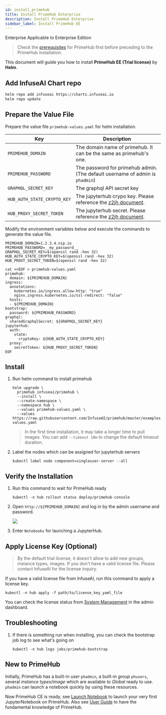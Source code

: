 ```yaml
---
id: install_primehub
title: Install PrimeHub Enterprise
description: Install PrimeHub Enterprise
sidebar_label: Install PrimeHub EE
---
```


<div class="label-sect">
  <div class="ee-only tooltip">Enterprise
    <span class="tooltiptext">Applicable to Enterprise Edition</span>
  </div>
</div>

>Check the [prerequisites](prerequisites) for PrimeHub first before preceding to the PrimeHub installation.

This document will guide you how to install **PrimeHub EE (Trial license)** by **Helm**.

## Add InfuseAI Chart repo

```bash
helm repo add infuseai https://charts.infuseai.io
helm repo update
```

## Prepare the Value File

Prepare the value file `primehub-values.yaml` for helm installation. 

Key | Description
----|------------------------------------
`PRIMEHUB_DOMAIN` | The domain name of primehub. It can be the same as primehub's one.
`PRIMEHUB_PASSWORD` | The password for primehub admin. (The default username of admin is `phadmin`)
`GRAPHQL_SECRET_KEY` | The graphql API secret key
`HUB_AUTH_STATE_CRYPTO_KEY` | The jupyterhub crypo key. Please reference the [z2jh document](https://zero-to-jupyterhub.readthedocs.io/en/latest/reference/reference.html#auth-state-cryptokey).
`HUB_PROXY_SECRET_TOKEN` | The jupyterhub secret. Please reference the [z2jh document](https://zero-to-jupyterhub.readthedocs.io/en/latest/reference/reference.html#proxy-secrettoken).

Modify the environment variables below and execute the commands to generate the value file.

```
PRIMEHUB_DOMAIN=1.2.3.4.nip.io
PRIMEHUB_PASSWORD=__my_password__
GRAPHQL_SECRET_KEY=$(openssl rand -hex 32)
HUB_AUTH_STATE_CRYPTO_KEY=$(openssl rand -hex 32)
HUB_PROXY_SECRET_TOKEN=$(openssl rand -hex 32)

cat <<EOF > primehub-values.yaml
primehub:
  domain: ${PRIMEHUB_DOMAIN}
ingress:
  annotations:
    kubernetes.io/ingress.allow-http: "true"
    nginx.ingress.kubernetes.io/ssl-redirect: "false"
  hosts:
  - ${PRIMEHUB_DOMAIN}
bootstrap:
  password: ${PRIMEHUB_PASSWORD}
graphql:
  sharedGraphqlSecret: ${GRAPHQL_SECRET_KEY}
jupyterhub:
  auth:
    state:
      cryptoKey: ${HUB_AUTH_STATE_CRYPTO_KEY}
  proxy:
    secretToken: ${HUB_PROXY_SECRET_TOKEN}
EOF
```

## Install

1. Run helm command to install primehub

   ```
   helm upgrade \
     primehub infuseai/primehub \
     --install \
     --create-namespace \
     --namespace hub \
     --values primehub-values.yaml \
     --values https://raw.githubusercontent.com/InfuseAI/primehub/master/examples/ee-values.yaml
   ```

   > In the first time installation, it may take a longer time to pull images. You can add `--timeout 10m` to change the default timeout duration.

2. Label the nodes which can be assigned for jupyterhub servers

   ```
   kubectl label node component=singleuser-server --all
   ```

## Verify the Installation

1. Run this command to wait for PrimeHub ready

   ```
   kubectl -n hub rollout status deploy/primehub-console
   ```

2. Open `http://${PRIMEHUB_DOMAIN}` and log in by the admin username and password.

   ![](assets/install_primehub1.png)

3. Enter `Notebooks` for launching a JupyterHub.

## Apply License Key (Optional)

>By the default trial license, it doesn't allow to add new groups, instance types, images.
>If you don't have a valid license file. Please contact InfuseAI for the license inquiry.

If you have a valid license file from InfuseAI, run this command to apply a license key. 

```
kubectl -n hub apply -f path/to/license_key_yaml_file
```

You can check the license status from [System Management](../guide_manual/admin-system#primehub-license) in the admin dashboard.

## Troubleshooting

1. If there is something run when installing, you can check the bootstrap job log to see what's going on

   ```
   kubectl -n hub logs jobs/primehub-bootstrap
   ```

## New to PrimeHub

Initially, PrimeHub has a built-in *user* `phadmin`, a built-in *group* `phusers`, several *instance types*/*image* which are available to *Global* ready to use. `phadmin` can launch a notebook quickly by using these resources. 

Now PrimeHub CE is ready, see [Launch Notebook](../quickstart/launch-project) to launch your very first JupyterNotebook on PrimeHub. Also see [User Guide](../quickstart/login-portal-user) to have the fundamental knowledge of PrimeHub.